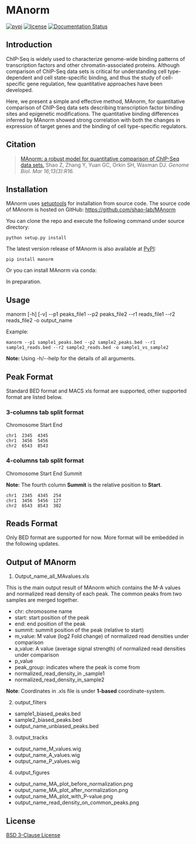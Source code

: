 ﻿# MAnorm
[![pypi](https://img.shields.io/pypi/v/MAnorm.svg)](https://pypi.python.org/pypi/MAnorm)
[![license](https://img.shields.io/pypi/l/MAnorm.svg)](https://github.com/shao-lab/MAnorm/blob/master/LICENSE)
[![Documentation Status](https://readthedocs.org/projects/manorm/badge/?version=latest)](http://manorm.readthedocs.io/en/latest/?badge=latest)

## Introduction

ChIP-Seq is widely used to characterize genome-wide binding patterns of transcription factors and other chromatin-associated proteins. Although comparison of ChIP-Seq data sets is critical for understanding cell type-dependent and cell state-specific binding, and thus the study of cell-specific gene regulation, few quantitative approaches have been developed.

Here, we present a simple and effective method, MAnorm, for quantitative comparison of ChIP-Seq data sets describing transcription factor binding sites and epigenetic modifications. The quantitative binding differences inferred by MAnorm showed strong correlation with both the changes in expression of target genes and the binding of cell type-specific regulators.

## Citation

> [MAnorm: a robust model for quantitative comparison of ChIP-Seq data sets.](https://genomebiology.biomedcentral.com/articles/10.1186/gb-2012-13-3-r16) Shao Z, Zhang Y, Yuan GC, Orkin SH, Waxman DJ.   *Genome Biol. Mar 16;13(3):R16.*

## Installation

MAnorm uses [setuptools](https://setuptools.readthedocs.io/en/latest/) for installation from source code. The source code of MAnorm is hosted on GitHub: https://github.com/shao-lab/MAnorm

You can clone the repo and execute the following command under source directory: 
```
python setup.py install
```

The latest version release of MAnorm is also available at [PyPI](https://pypi.python.org/pypi/MAnorm): 
```
pip install manorm
```
Or you can install MAnorm via conda:

In preparation.

## Usage
manorm [-h] [-v] --p1 peaks_file1 --p2 peaks_file2 --r1 reads_file1 --r2 reads_file2 -o output_name

Example: 
```
manorm --p1 sample1_peaks.bed --p2 sample2_peaks.bed --r1 sample1_reads.bed --r2 sample2_reads.bed -o sample1_vs_sample2
```

**Note:** Using -h/--help for the details of all arguments.

## Peak Format
Standard BED format and MACS xls format are supported, other supported format are listed below.

### 3-columns tab split format
Chromosome Start End
```
chr1  2345  4345
chr1  3456  5456
chr2  6543  8543 
```

### 4-columns tab split format
Chromosome Start End Summit

**Note:** The fourth column **Summit** is the relative position to **Start**.
 
```
chr1  2345  4345  254
chr1  3456  5456  127
chr2  6543  8543  302
```

## Reads Format
Only BED format are supported for now. More format will be embedded in the following updates. 

## Output of MAnorm
1. Output_name_all_MAvalues.xls

This is the main output result of MAnorm which contains the M-A values and normalized read density of each peak.
The common peaks from two samples are merged together.
- chr: chromosome name
- start: start position of the peak
- end: end position of the peak
- summit: summit position of the peak (relative to start)
- m_value: M value (log2 Fold change) of normalized read densities under comparison  
- a_value: A value (average signal strength) of normalized read densities under comparison
- p_value 
- peak_group: indicates where the peak  is come from
- normalized_read_density_in _sample1
- normalized_read_density_in_sample2    

**Note**: Coordinates in .xls file is under **1-based** coordinate-system.

2. output_filters

- sample1_biased_peaks.bed
- sample2_biased_peaks.bed
- output_name_unbiased_peaks.bed

3. output_tracks
- output_name_M_values.wig
- output_name_A_values.wig
- output_name_P_values.wig

4. output_figures
- output_name_MA_plot_before_normalization.png
- output_name_MA_plot_after_normalization.png
- output_name_MA_plot_with_P-value.png
- output_name_read_density_on_common_peaks.png
  
## License

[BSD 3-Clause License](https://github.com/shao-lab/MAnorm/blob/master/LICENSE)
